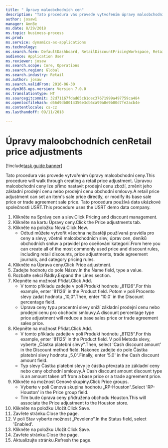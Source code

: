 ```yaml
--- 
title: " Úpravy maloobchodních cen"
description: "Tato procedura vás provede vytvořením úpravy maloobchodní ceny."
author: josaw1
manager: AnnBe
ms.date: 8/29/2018
ms.topic: business-process
ms.prod: 
ms.service: dynamics-ax-applications
ms.technology: 
ms.search.form: DefaultDashboard, RetailDiscountPricingWorkspace, RetailPeriodicDiscount, RetailDiscountPriceGroup
audience: Application User
ms.reviewer: josaw
ms.search.scope: Core, Operations
ms.search.region: Global
ms.search.industry: Retail
ms.author: josaw
ms.search.validFrom: 2016-06-30
ms.dyn365.ops.version: Version 7.0.0
ms.translationtype: HT
ms.sourcegitcommit: 32d71167fdad65cb1dec37671999a497759ca484
ms.openlocfilehash: d66d9db8014356e3cb6ca99a8e9b00d7fe2acb4e
ms.contentlocale: cs-cz
ms.lasthandoff: 09/11/2018

---
```

# <a name="retail-price-adjustments"></a><span data-ttu-id="3c6c0-103"> Úpravy maloobchodních cen</span><span class="sxs-lookup"><span data-stu-id="3c6c0-103">Retail price adjustments</span></span>

[!include[task guide banner](../includes/task-guide-banner.md)]

<span data-ttu-id="3c6c0-104">Tato procedura vás provede vytvořením úpravy maloobchodní ceny.</span><span class="sxs-lookup"><span data-stu-id="3c6c0-104">This procedure will walk through creating a retail price adjustment.</span></span> <span data-ttu-id="3c6c0-105">Úpravou maloobchodní ceny lze přímo nastavit prodejní cenu zboží, změnit jeho základní prodejní cenu nebo prodejní cenu obchodní smlouvy.</span><span class="sxs-lookup"><span data-stu-id="3c6c0-105">A retail price adjustment can set an item's sale price directly, or modify its base sale price or trade agreement sale price.</span></span> <span data-ttu-id="3c6c0-106">Tato procedura používá data ukázkové společnosti USRT.</span><span class="sxs-lookup"><span data-stu-id="3c6c0-106">This procedure uses the USRT demo data company.</span></span>

1. <span data-ttu-id="3c6c0-107">Klikněte na Správa cen a slev.</span><span class="sxs-lookup"><span data-stu-id="3c6c0-107">Click Pricing and discount management.</span></span>
2. <span data-ttu-id="3c6c0-108">Klikněte na kartu Úpravy ceny.</span><span class="sxs-lookup"><span data-stu-id="3c6c0-108">Click the Price adjustments tab.</span></span>
3. <span data-ttu-id="3c6c0-109">Klikněte na položku Nová.</span><span class="sxs-lookup"><span data-stu-id="3c6c0-109">Click New.</span></span>
    * <span data-ttu-id="3c6c0-110">Odtud můžete vytvořit všechna nejčastěji používaná pravidla pro ceny a slevy, včetně maloobchodních slev, úprav cen, deníků obchodních smluv a pravidel pro oceňování kategorií.</span><span class="sxs-lookup"><span data-stu-id="3c6c0-110">From here you can create all of the most commonly used price and discount rules, including retail discounts, price adjustments, trade agreement journals, and category pricing rules.</span></span>  
4. <span data-ttu-id="3c6c0-111">Klikněte na Úprava ceny.</span><span class="sxs-lookup"><span data-stu-id="3c6c0-111">Click Price adjustment.</span></span>
5. <span data-ttu-id="3c6c0-112">Zadejte hodnotu do pole Název.</span><span class="sxs-lookup"><span data-stu-id="3c6c0-112">In the Name field, type a value.</span></span>
6. <span data-ttu-id="3c6c0-113">Rozbalte sekci Řádky.</span><span class="sxs-lookup"><span data-stu-id="3c6c0-113">Expand the Lines section.</span></span>
7. <span data-ttu-id="3c6c0-114">Klepněte na možnost Přidat.</span><span class="sxs-lookup"><span data-stu-id="3c6c0-114">Click Add.</span></span>
    * <span data-ttu-id="3c6c0-115">V tomto příkladu zadejte v poli Produkt hodnotu „81126“.</span><span class="sxs-lookup"><span data-stu-id="3c6c0-115">For this example, enter '81126' in the Product field.</span></span>    <span data-ttu-id="3c6c0-116">Potom v poli Procento slevy zadat hodnotu „10,0“.</span><span class="sxs-lookup"><span data-stu-id="3c6c0-116">Then, enter '10.0' in the Discount percentage field.</span></span>  
    * <span data-ttu-id="3c6c0-117">Úprava ceny typu procentní slevy sníží základní prodejní cenu nebo prodejní cenu pro obchodní smlouvy.</span><span class="sxs-lookup"><span data-stu-id="3c6c0-117">A discount percentage type price adjustment will reduce a base sales price or trade agreement sales price.</span></span>  
8. <span data-ttu-id="3c6c0-118">Klepněte na možnost Přidat.</span><span class="sxs-lookup"><span data-stu-id="3c6c0-118">Click Add.</span></span>
    * <span data-ttu-id="3c6c0-119">V tomto příkladu zadejte v poli Produkt hodnotu „81125“.</span><span class="sxs-lookup"><span data-stu-id="3c6c0-119">For this example, enter '81125' in the Product field.</span></span>    <span data-ttu-id="3c6c0-120">V poli Metoda slevy, vyberte „Částka platební slevy“.</span><span class="sxs-lookup"><span data-stu-id="3c6c0-120">Then, select 'Cash discount amount' in the Discount method field.</span></span>    <span data-ttu-id="3c6c0-121">Nakonec zadejte do pole Částka platební slevy hodnotu „5,0“.</span><span class="sxs-lookup"><span data-stu-id="3c6c0-121">Finally, enter '5.0' in the Cash discount amount field.</span></span>  
    * <span data-ttu-id="3c6c0-122">Typ slevy Částka platební slevy je částka převzatá ze základní ceny nebo ceny obchodní smlouvy.</span><span class="sxs-lookup"><span data-stu-id="3c6c0-122">A Cash discount amount discount type is an amount taken off from a base price or a trade agreement price.</span></span>  
9. <span data-ttu-id="3c6c0-123">Klikněte na možnost Cenové skupiny.</span><span class="sxs-lookup"><span data-stu-id="3c6c0-123">Click Price groups.</span></span>
    * <span data-ttu-id="3c6c0-124">Vyberte v poli Cenová skupina hodnotu „RP-Houston“.</span><span class="sxs-lookup"><span data-stu-id="3c6c0-124">Select 'RP-Houston' in the Price group field.</span></span>  
    * <span data-ttu-id="3c6c0-125">Tím bude úprava ceny přidružena obchodu Houston.</span><span class="sxs-lookup"><span data-stu-id="3c6c0-125">This will associate the Price adjustment to the Houston store.</span></span>  
10. <span data-ttu-id="3c6c0-126">Klikněte na položku Uložit.</span><span class="sxs-lookup"><span data-stu-id="3c6c0-126">Click Save.</span></span>
11. <span data-ttu-id="3c6c0-127">Zavřete stránku.</span><span class="sxs-lookup"><span data-stu-id="3c6c0-127">Close the page.</span></span>
12. <span data-ttu-id="3c6c0-128">V poli Stav vyberte možnost „Povoleno“.</span><span class="sxs-lookup"><span data-stu-id="3c6c0-128">In the Status field, select 'Enabled'.</span></span>
13. <span data-ttu-id="3c6c0-129">Klikněte na položku Uložit.</span><span class="sxs-lookup"><span data-stu-id="3c6c0-129">Click Save.</span></span>
14. <span data-ttu-id="3c6c0-130">Zavřete stránku.</span><span class="sxs-lookup"><span data-stu-id="3c6c0-130">Close the page.</span></span>
15. <span data-ttu-id="3c6c0-131">Aktualizujte stránku.</span><span class="sxs-lookup"><span data-stu-id="3c6c0-131">Refresh the page.</span></span>



